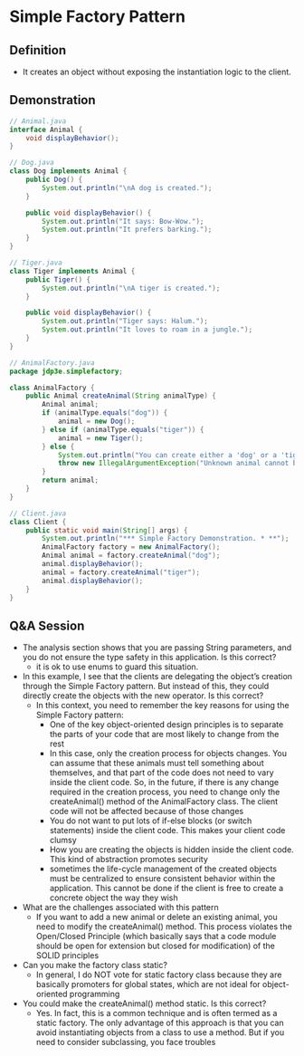 # Simple Factory Pattern

## Definition

- It creates an object without exposing the instantiation logic to the client.

## Demonstration

```java
// Animal.java
interface Animal {
    void displayBehavior();
}
```

```java
// Dog.java
class Dog implements Animal {
    public Dog() {
        System.out.println("\nA dog is created.");
    }

    public void displayBehavior() {
        System.out.println("It says: Bow-Wow.");
        System.out.println("It prefers barking.");
    }
}
```

```java
// Tiger.java
class Tiger implements Animal {
    public Tiger() {
        System.out.println("\nA tiger is created.");
    }

    public void displayBehavior() {
        System.out.println("Tiger says: Halum.");
        System.out.println("It loves to roam in a jungle.");
    }
}
```

```java
// AnimalFactory.java
package jdp3e.simplefactory;

class AnimalFactory {
    public Animal createAnimal(String animalType) {
        Animal animal;
        if (animalType.equals("dog")) {
            animal = new Dog();
        } else if (animalType.equals("tiger")) {
            animal = new Tiger();
        } else {
            System.out.println("You can create either a 'dog' or a 'tiger'. ");
            throw new IllegalArgumentException("Unknown animal cannot be instantiated.");
        }
        return animal;
    }
}
```

```java
// Client.java
class Client {
    public static void main(String[] args) {
        System.out.println("*** Simple Factory Demonstration. * **");
        AnimalFactory factory = new AnimalFactory();
        Animal animal = factory.createAnimal("dog");
        animal.displayBehavior();
        animal = factory.createAnimal("tiger");
        animal.displayBehavior();
    }
}
```

## Q&A Session

- The analysis section shows that you are passing String parameters, and you do not ensure the type safety in this application. Is this correct?
    - it is ok to use enums to guard this situation.
- In this example, I see that the clients are delegating the object’s creation through the Simple Factory pattern. But instead of this, they could directly create the objects with the new operator. Is this correct?
    - In this context, you need to remember the key reasons for using the Simple Factory pattern:
        - One of the key object-oriented design principles is to separate the parts of your code that are most likely to change from the rest
        - In this case, only the creation process for objects changes. You can assume that these animals must tell something about themselves, and that part of the code does not need to vary inside the client code. So, in the future, if there is any change required in the creation process, you need to change only the createAnimal() method of the AnimalFactory class. The client code will not be affected because of those changes
        - You do not want to put lots of if-else blocks (or switch statements) inside the client code. This makes your client code clumsy
        - How you are creating the objects is hidden inside the client code. This kind of abstraction promotes security
        - sometimes the life-cycle management of the created objects must be centralized to ensure consistent behavior within the application. This cannot be done if the client is free to create a concrete object the way they wish
- What are the challenges associated with this pattern
    - If you want to add a new animal or delete an existing animal, you need to modify the createAnimal() method. This process violates the Open/Closed Principle
      (which basically says that a code module should be open for extension but closed for modification) of the SOLID principles
- Can you make the factory class static?
    - In general, I do NOT vote for static factory class because they are basically promoters for global states, which are not ideal for object-oriented programming
- You could make the createAnimal() method static. Is this correct?
    - Yes. In fact, this is a common technique and is often termed as a static factory. The only advantage of this approach is that you can avoid instantiating objects from a class to use a method. But if you need to consider subclassing, you face troubles